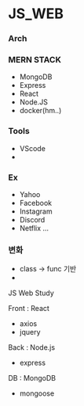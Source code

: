 # JS_WEB

### Arch
### MERN STACK
- MongoDB
- Express
- React
- Node.JS
- docker(hm..)

### Tools
- VScode
- 

### Ex
- Yahoo
- Facebook
- Instagram
- Discord
- Netflix ...


### 변화
- class -> func 기반
- 



JS Web Study

Front : React
- axios
- jquery

Back : Node.js
- express

DB : MongoDB
- mongoose

